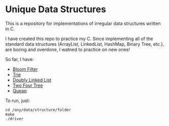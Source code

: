 Unique Data Structures
==

This is a repository for implementations of irregular data structures written in C.

I have created this repo to practice my C. Since implementing all of the standard data structures (ArrayList, LinkedList, HashMap, Binary Tree, etc.), are boring and overdone, I watned to practice on new ones!

So far, I have:

* [Bloom Filter](https://en.wikipedia.org/wiki/Bloom_filter)
* [Trie](https://en.wikipedia.org/wiki/Trie)
* [Doubly Linked List](https://en.wikipedia.org/wiki/Doubly_linked_list)
* [Two Four Tree](https://en.wikipedia.org/wiki/2%E2%80%933%E2%80%934_tree)
* [Queap](https://en.wikipedia.org/wiki/Queap)

To run, just:
	
	cd /any/data/structure/folder
	make
	./driver
	
